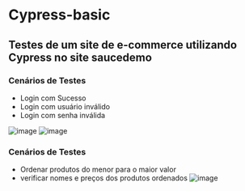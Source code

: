 # Cypress-basic
## Testes de um site de e-commerce utilizando Cypress no site saucedemo
### Cenários de Testes
- Login com Sucesso
- Login com usuário inválido
- Login com senha inválida
 
![image](https://github.com/cristiancfe/Cypress-saucedemo/assets/32318124/70b2c9f0-0d4e-49d7-ab41-2e4a790d1f7c)
![image](https://github.com/cristiancfe/Cypress-saucedemo/assets/32318124/c4f503d7-9f5b-4043-9eb1-ce282525f39a)

### Cenários de Testes
- Ordenar produtos do menor para o maior valor
- verificar nomes e preços dos produtos ordenados
  ![image](https://github.com/cristiancfe/Cypress-saucedemo/assets/32318124/6c5ef3d3-19ff-45d0-a249-3ca5c6f7a83e)
 



